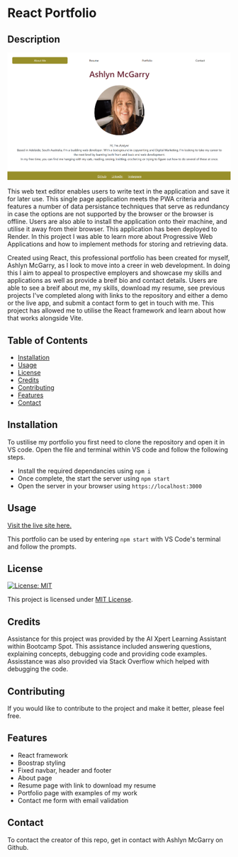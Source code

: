# React Portfolio

## Description

![portfolio 1](./src/assets/portfolio%20screenshot.png)

This web text editor enables users to write text in the application and save it for later use. This single page application meets the PWA criteria and features a number of data persistance techniques that serve as redundancy in case the options are not supported by the browser or the browser is offline. Users are also able to install the application onto their machine, and utilise it away from their browser. This application has been deployed to Render. In this project I was able to learn more about Progressive Web Applications and how to implement methods for storing and retrieving data.

Created using React, this professional portfolio has been created for myself, Ashlyn McGarry, as I look to move into a creer in web development. In doing this I aim to appeal to prospective employers and showcase my skills and applications as well as provide a breif bio and contact details. Users are able to see a breif about me, my skills, download my resume, see previous projects I've completed along with links to the repository and either a demo or the live app, and submit a contact form to get in touch with me. This project has allowed me to utilise the React framework and learn about how that works alongside Vite.

## Table of Contents

- [Installation](#installation)
- [Usage](#usage)
- [License](#license)
- [Credits](#credits)
- [Contributing](#contributing)
- [Features](#features)
- [Contact](#Contact)

## Installation

To ustilise my portfolio you first need to clone the repository and open it in VS code. Open the file and terminal within VS code and follow the following steps.

- Install the required dependancies using `npm i`
- Once complete, the start the server using `npm start`
- Open the server in your browser using `https://localhost:3000`

## Usage

[Visit the live site here.](https://jate-text-editor-819z.onrender.com/)

This portfolio can be used by entering `npm start` with VS Code's terminal and follow the prompts.

## License

[![License: MIT](https://img.shields.io/badge/License-MIT-yellow.svg)](https://opensource.org/licenses/MIT)

This project is licensed under [MIT License](https://opensource.org/licenses/MIT).

## Credits

Assistance for this project was provided by the AI Xpert Learning Assistant within Bootcamp Spot. This assistance included answering questions, explaining concepts, debugging code and providing code examples. Assisstance was also provided via Stack Overflow which helped with debugging the code.

## Contributing

If you would like to contribute to the project and make it better, please feel free.

## Features

- React framework
- Boostrap styling
- Fixed navbar, header and footer
- About page
- Resume page with link to download my resume
- Portfolio page with examples of my work
- Contact me form with email validation

## Contact

To contact the creator of this repo, get in contact with Ashlyn McGarry on Github.
